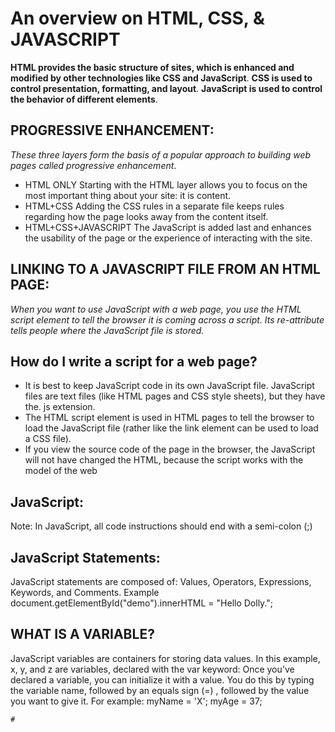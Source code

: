 # An overview on HTML, CSS, & JAVASCRIPT

**HTML provides the basic structure of sites, which is enhanced and modified by other technologies like CSS and JavaScript**.
**CSS is used to control presentation, formatting, and layout**.
**JavaScript is used to control the behavior of different elements**.

## PROGRESSIVE ENHANCEMENT:

*These three layers form the basis of a popular approach to building 
web pages called progressive enhancement*.
* HTML ONLY Starting with the HTML layer allows you to focus on the 
most important thing about your site: it is content.
* HTML+CSS Adding the CSS rules in a separate file keeps rules 
regarding how the page looks away from the content itself.
* HTML+CSS+JAVASCRIPT The JavaScript is added last and enhances the 
usability of the page or the experience of interacting with the site.

## LINKING TO A JAVASCRIPT FILE FROM AN HTML PAGE:

*When you want to use JavaScript with a web page, you use the HTML 
script element to tell the browser it is coming across a script. Its 
re-attribute tells people where the JavaScript file is stored.*

## How do I write a script for a web page?

* It is best to keep JavaScript code in its own JavaScript file. 
JavaScript files are text files (like HTML pages and CSS style sheets), 
but they have the. js extension.
* The HTML script element is used in HTML pages to tell the browser 
to load the JavaScript file (rather like the link element can be used 
to load a CSS file).
* If you view the source code of the page in the browser, the 
JavaScript will not have changed the HTML, because the script works 
with the model of the web

## JavaScript:

Note: In JavaScript, all code instructions should end with a semi-colon 
(;)

## JavaScript Statements:

JavaScript statements are composed of:
Values, Operators, Expressions, Keywords, and Comments.
Example
document.getElementById("demo").innerHTML = "Hello Dolly.";

## WHAT IS A VARIABLE?

JavaScript variables are containers for storing data values.
In this example, x, y, and z are variables, declared with the var 
keyword:
Once you've declared a variable, you can initialize it with a value. 
You do this by typing the variable name, followed by an equals sign (=)
, followed by the value you want to give it. For example:
myName = 'X';
myAge = 37;


    # 